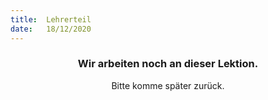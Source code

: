 ```yaml
---
title:  Lehrerteil
date:   18/12/2020
---
```


### <center>Wir arbeiten noch an dieser Lektion.</center>
<center>Bitte komme später zurück.</center>